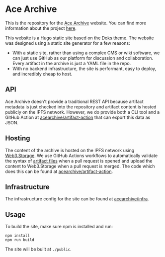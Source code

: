 # Ace Archive

This is the repository for the [Ace Archive](https://acearchive.lgbt) website.
You can find more information about the project
[here](https://acearchive.lgbt/about).

This website is a [Hugo](https://gohugo.io/) static site based on the [Doks
theme](https://getdoks.org/). The website was designed using a static site
generator for a few reasons:

- With a static site, rather than using a complex CMS or wiki software, we can
  just use GitHub as our platform for discussion and collaboration. Every
  artifact in the archive is just a YAML file in the repo.
- With no backend infrastructure, the site is performant, easy to deploy, and
  incredibly cheap to host.

## API

Ace Archive doesn't provide a traditional REST API because artifact metadata is
just checked into the repository and artifact content is hosted publicly on the
IPFS network. However, we do provide both a CLI tool and a GitHub Action at
[acearchive/artifact-action](https://github.com/acearchive/artifact-action)
that can export this data as JSON.

## Hosting

The content of the archive is hosted on the IPFS network using
[Web3.Storage](https://web3.storage). We use GitHub Actions workflows to
automatically validate the syntax of [artifact
files](https://acearchive.lgbt/docs/contributing/artifact-files/) when a pull
request is opened and upload the content to Web3.Storage when a pull request is
merged. The code which does this can be found at
[acearchive/artifact-action](https://github.com/acearchive/artifact-action).

## Infrastructure

The infrastructure config for the site can be found at
[acearchive/infra](https://github.com/acearchive/infra).

## Usage

To build the site, make sure npm is installed and run:

```shell
npm install
npm run build
```

The site will be built at `./public`.

